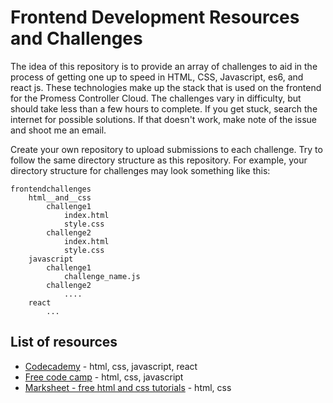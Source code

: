 
# Frontend Development Resources and Challenges

The idea of this repository is to provide an array of challenges to aid in the process of getting one up to speed in HTML, CSS, Javascript, es6, and react js. These technologies make up the stack that is used on the frontend for the Promess Controller Cloud. The challenges vary in difficulty, but should take less than a few hours to complete. If you get stuck, search the internet for possible solutions. If that doesn't work, make note of the issue and shoot me an email.

Create your own repository to upload submissions to each challenge. Try to follow the same directory structure as this repository. For example, your directory structure for challenges may look something like this:

```
frontendchallenges
    html__and__css
        challenge1
            index.html
            style.css
        challenge2
            index.html
            style.css
    javascript
        challenge1
            challenge_name.js
        challenge2
            ....
    react
        ...
```

## List of resources
* [Codecademy](https://www.codecademy.com) - html, css, javascript, react
* [Free code camp](https://www.freecodecamp.com) - html, css, javascript
* [Marksheet - free html and css tutorials](http://marksheet.io/) - html, css
